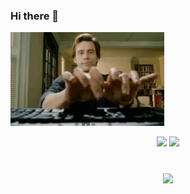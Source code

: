 ### Hi there 👋

<!--
**DianaKov/DianaKov** is a ✨ _special_ ✨ repository because its `README.md` (this file) appears on your GitHub profile.

Here are some ideas to get you started:

- 🔭 I’m currently working on ...
- 🌱 I’m currently learning ...
- 👯 I’m looking to collaborate on ...
- 🤔 I’m looking for help with ...
- 💬 Ask me about ...
- 📫 How to reach me: ...
- 😄 Pronouns: ...
- ⚡ Fun fact: ...
-->
<img height=150 src="https://github.com/DianaKov/HTML-CSS/blob/main/img/gif-funny-work.gif">
<p align='center'>
   <a href="https://github-readme-stats.vercel.app/api?username=DianaKov&show_icons=true&count_private=true"><img
           height=150
           src="https://github-readme-stats.vercel.app/api?username=Dianakov&show_icons=true&count_private=true"/></a>
   <a href="https://github.com/DianaKov/github-readme-stats"><img height=150
                                                                  src="https://github-readme-stats.vercel.app/api/top-langs/?username=dianaKov&layout=compact"/></a>
</p>

<div align="center" style="margin: 40px 0">
   <a href="https://github.com/DianaKov/github-profile-views-counter">
       <img width="175px" src="https://komarev.com/ghpvc/?username=DianaKov&color=DE002D">
   </a>
</div>
